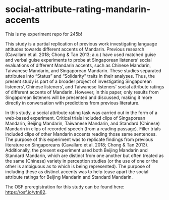 # social-attribute-rating-mandarin-accents
This is my experiment repo for 245b!

This study is a partial replication of previous work investigating language attitudes towards different accents of Mandarin. Previous research (Cavallaro et al. 2018; Chong & Tan 2013; a.o.) have used matched guise and verbal guise experiments to probe at Singaporean listeners’ social evaluations of different Mandarin accents, such as Chinese Mandarin, Taiwanese Mandarin, and Singaporean Mandarin. These studies separated attributes into “Status” and “Solidarity” traits in their analyses. Thus, the present study is part of a broader project of investigating Singaporean listeners’, Chinese listeners’, and Taiwanese listeners’ social attribute ratings of different accents of Mandarin. However, in this paper, only results from Singaporean listeners will be presented and discussed, making it more directly in conversation with predictions from previous literature.

In this study, a social attribute rating task was carried out in the form of a web-based experiment. Critical trials included clips of Singaporean Mandarin, Beijing Mandarin, Taiwanese Mandarin, and Standard (Chinese) Mandarin in clips of recorded speech (from a reading passage). Filler trials included clips of other Mandarin accents reading those same sentences. The purpose of this experiment was to replicate findings from previous literature on Singaporeans (Cavallaro et al. 2018; Chong & Tan 2013). Additionally, the present experiment used both Beijing Mandarin and Standard Mandarin, which are distinct from one another but often treated as the same (Chinese) variety in perception studies (or the use of one or the other is ambiguous as to which is being represented). The purpose of including these as distinct accents was to help tease apart the social attribute ratings for Beijing Mandarin and Standard Mandarin.

The OSF preregistration for this study can be found here: https://osf.io/vtn82. 


